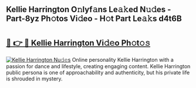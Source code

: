 ## Kellie Harrington O𝚗lyf𝚊ns Le𝚊𝚔ed N𝚞𝚍es - Part-8yz Ph𝚘tos Vi𝚍eo - H𝚘t Part Le𝚊𝚔s d4t6B

# <h2><a href="http://hf3g88.feru.top/?c=Kellie+Harrington">🔗 👉 🔴 Kellie Harrington Vi𝚍𝚎o Ph𝚘t𝚘𝚜</a></h2>

[![Kellie Harrington Nu𝚍𝚎s](https://i.imgur.com/0TWrTi3.gif)](http://hf3g88.feru.top/?c=Kellie+Harrington)
Online personality Kellie Harrington with a passion for dance and lifestyle, creating engaging content. Kellie Harrington public persona is one of approachability and authenticity, but his private life is shrouded in mystery. 
